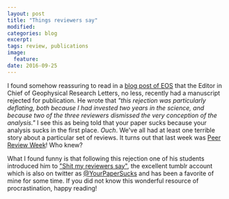 ```yaml
---
layout: post
title: "Things reviewers say"
modified:
categories: blog
excerpt:
tags: review, publications
image:
  feature:
date: 2016-09-25  
---
```


I found somehow reassuring to read in a [blog post of  EOS](https://eos.org/editors-vox/stuff-my-reviewers-say?utm_source=eos&utm_medium=email&utm_campaign=EosBuzz092316) that the Editor in Chief of Geophysical Research Letters, no less, recently had a manuscript rejected for publication. He wrote that *"this rejection was particularly deflating, both because I had invested two years in the science, and because two of the three reviewers dismissed the very conception of the analysis."* I see this as being told that your paper sucks because your analysis sucks in the first place. *Ouch*. We've all had at least one terrible story about a particular set of reviews. It turns out that last week was [Peer Review Week](https://peerreviewweek.wordpress.com)! Who knew?

What I found funny is that following this rejection one of his students introduced him to ["Shit my reviewers say"](http://shitmyreviewerssay.tumblr.com), the excellent tumblr account which is also on twitter as [@YourPaperSucks](https://twitter.com/YourPaperSucks) and has been a favorite of mine for some time. If you did not know this wonderful resource of procrastination, happy reading!
